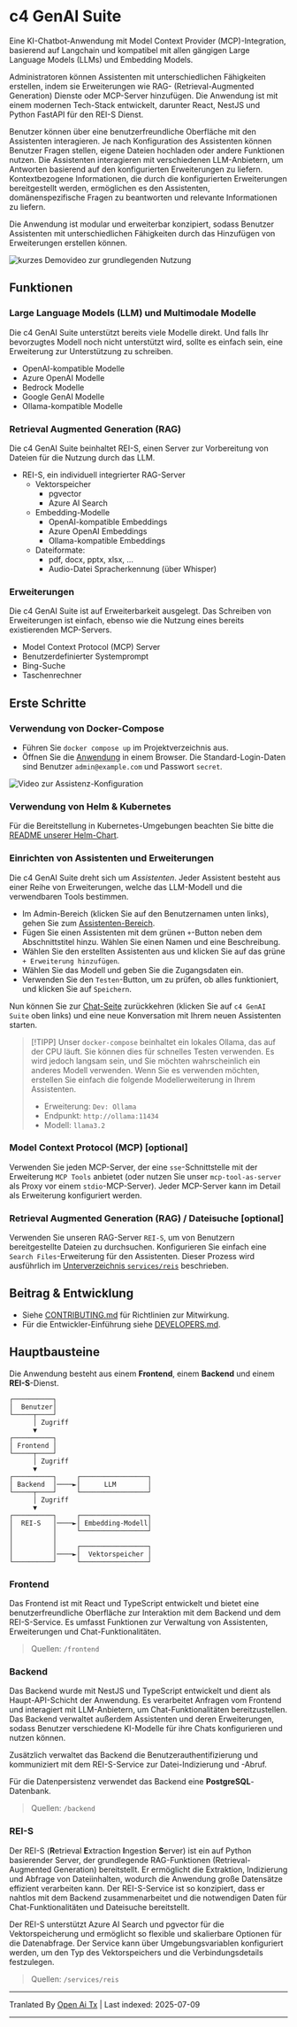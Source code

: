 # c4 GenAI Suite

Eine KI-Chatbot-Anwendung mit Model Context Provider (MCP)-Integration, basierend auf Langchain und kompatibel mit allen gängigen Large Language Models (LLMs) und Embedding Models.

Administratoren können Assistenten mit unterschiedlichen Fähigkeiten erstellen, indem sie Erweiterungen wie RAG- (Retrieval-Augmented Generation) Dienste oder MCP-Server hinzufügen. Die Anwendung ist mit einem modernen Tech-Stack entwickelt, darunter React, NestJS und Python FastAPI für den REI-S Dienst.

Benutzer können über eine benutzerfreundliche Oberfläche mit den Assistenten interagieren. Je nach Konfiguration des Assistenten können Benutzer Fragen stellen, eigene Dateien hochladen oder andere Funktionen nutzen. Die Assistenten interagieren mit verschiedenen LLM-Anbietern, um Antworten basierend auf den konfigurierten Erweiterungen zu liefern. Kontextbezogene Informationen, die durch die konfigurierten Erweiterungen bereitgestellt werden, ermöglichen es den Assistenten, domänenspezifische Fragen zu beantworten und relevante Informationen zu liefern.

Die Anwendung ist modular und erweiterbar konzipiert, sodass Benutzer Assistenten mit unterschiedlichen Fähigkeiten durch das Hinzufügen von Erweiterungen erstellen können.

![kurzes Demovideo zur grundlegenden Nutzung](https://raw.githubusercontent.com/codecentric/c4-genai-suite/main/demo/preview.webp)

## Funktionen

### Large Language Models (LLM) und Multimodale Modelle

Die c4 GenAI Suite unterstützt bereits viele Modelle direkt. Und falls Ihr bevorzugtes Modell noch nicht unterstützt wird, sollte es einfach sein, eine Erweiterung zur Unterstützung zu schreiben.

* OpenAI-kompatible Modelle
* Azure OpenAI Modelle
* Bedrock Modelle
* Google GenAI Modelle
* Ollama-kompatible Modelle
### Retrieval Augmented Generation (RAG)

Die c4 GenAI Suite beinhaltet REI-S, einen Server zur Vorbereitung von Dateien für die Nutzung durch das LLM.

* REI-S, ein individuell integrierter RAG-Server
  * Vektorspeicher
    * pgvector
    * Azure AI Search
  * Embedding-Modelle
    * OpenAI-kompatible Embeddings
    * Azure OpenAI Embeddings
    * Ollama-kompatible Embeddings
  * Dateiformate:
    * pdf, docx, pptx, xlsx, ...
    * Audio-Datei Spracherkennung (über Whisper)

### Erweiterungen

Die c4 GenAI Suite ist auf Erweiterbarkeit ausgelegt. Das Schreiben von Erweiterungen ist einfach, ebenso wie die Nutzung eines bereits existierenden MCP-Servers.

* Model Context Protocol (MCP) Server
* Benutzerdefinierter Systemprompt
* Bing-Suche
* Taschenrechner
## Erste Schritte

### Verwendung von Docker-Compose

- Führen Sie `docker compose up` im Projektverzeichnis aus.
- Öffnen Sie die [Anwendung](http://localhost:3333) in einem Browser. Die Standard-Login-Daten sind Benutzer `admin@example.com` und Passwort `secret`.

![Video zur Assistenz-Konfiguration](https://raw.githubusercontent.com/codecentric/c4-genai-suite/main/demo/assistants.webp)

### Verwendung von Helm & Kubernetes

Für die Bereitstellung in Kubernetes-Umgebungen beachten Sie bitte die [README unserer Helm-Chart](https://raw.githubusercontent.com/codecentric/c4-genai-suite/main/./helm-chart/README.md).

### Einrichten von Assistenten und Erweiterungen

Die c4 GenAI Suite dreht sich um *Assistenten*.
Jeder Assistent besteht aus einer Reihe von Erweiterungen, welche das LLM-Modell und die verwendbaren Tools bestimmen.

- Im Admin-Bereich (klicken Sie auf den Benutzernamen unten links), gehen Sie zum [Assistenten-Bereich](http://localhost:3333/admin/assistants).
- Fügen Sie einen Assistenten mit dem grünen `+`-Button neben dem Abschnittstitel hinzu. Wählen Sie einen Namen und eine Beschreibung.
- Wählen Sie den erstellten Assistenten aus und klicken Sie auf das grüne `+ Erweiterung hinzufügen`.
- Wählen Sie das Modell und geben Sie die Zugangsdaten ein.
- Verwenden Sie den `Testen`-Button, um zu prüfen, ob alles funktioniert, und klicken Sie auf `Speichern`.

Nun können Sie zur [Chat-Seite](http://localhost:3333/chat) zurückkehren (klicken Sie auf `c4 GenAI Suite` oben links) und eine neue Konversation mit Ihrem neuen Assistenten starten.

> [!TIPP]
> Unser `docker-compose` beinhaltet ein lokales Ollama, das auf der CPU läuft. Sie können dies für schnelles Testen verwenden. Es wird jedoch langsam sein, und Sie möchten wahrscheinlich ein anderes Modell verwenden. Wenn Sie es verwenden möchten, erstellen Sie einfach die folgende Modellerweiterung in Ihrem Assistenten.
> * Erweiterung: `Dev: Ollama`
> * Endpunkt: `http://ollama:11434`
> * Modell: `llama3.2`
### Model Context Protocol (MCP) [optional]

Verwenden Sie jeden MCP-Server, der eine `sse`-Schnittstelle mit der Erweiterung `MCP Tools` anbietet (oder nutzen Sie unser `mcp-tool-as-server` als Proxy vor einem `stdio`-MCP-Server).
Jeder MCP-Server kann im Detail als Erweiterung konfiguriert werden.

### Retrieval Augmented Generation (RAG) / Dateisuche [optional]

Verwenden Sie unseren RAG-Server `REI-S`, um von Benutzern bereitgestellte Dateien zu durchsuchen. Konfigurieren Sie einfach eine `Search Files`-Erweiterung für den Assistenten.
Dieser Prozess wird ausführlich im [Unterverzeichnis `services/reis`](services/reis/#example-configuration-in-c4) beschrieben.

## Beitrag & Entwicklung

* Siehe [CONTRIBUTING.md](https://raw.githubusercontent.com/codecentric/c4-genai-suite/main/CONTRIBUTING.md) für Richtlinien zur Mitwirkung.
* Für die Entwickler-Einführung siehe [DEVELOPERS.md](https://raw.githubusercontent.com/codecentric/c4-genai-suite/main/DEVELOPERS.md).

## Hauptbausteine

Die Anwendung besteht aus einem **Frontend**, einem **Backend** und einem **REI-S**-Dienst.

```
┌──────────┐
│  Benutzer│
└─────┬────┘
      │ Zugriff
      ▼
┌──────────┐
│ Frontend │
└─────┬────┘
      │ Zugriff
      ▼
┌──────────┐     ┌─────────────────┐
│ Backend  │────►│      LLM        │
└─────┬────┘     └─────────────────┘
      │ Zugriff
      ▼
┌──────────┐     ┌─────────────────┐
│  REI-S   │────►│ Embedding-Modell│
│          │     └─────────────────┘
│          │
│          │     ┌─────────────────┐
│          │────►│  Vektorspeicher │
└──────────┘     └─────────────────┘
```
### Frontend

Das Frontend ist mit React und TypeScript entwickelt und bietet eine benutzerfreundliche Oberfläche zur Interaktion mit dem Backend und dem REI-S-Service. Es umfasst Funktionen zur Verwaltung von Assistenten, Erweiterungen und Chat-Funktionalitäten.

> Quellen: `/frontend`

### Backend

Das Backend wurde mit NestJS und TypeScript entwickelt und dient als Haupt-API-Schicht der Anwendung. Es verarbeitet Anfragen vom Frontend und interagiert mit LLM-Anbietern, um Chat-Funktionalitäten bereitzustellen. Das Backend verwaltet außerdem Assistenten und deren Erweiterungen, sodass Benutzer verschiedene KI-Modelle für ihre Chats konfigurieren und nutzen können.

Zusätzlich verwaltet das Backend die Benutzerauthentifizierung und kommuniziert mit dem REI-S-Service zur Datei-Indizierung und -Abruf.

Für die Datenpersistenz verwendet das Backend eine **PostgreSQL**-Datenbank.

> Quellen: `/backend`

### REI-S

Der REI-S (**R**etrieval **E**xtraction **I**ngestion **S**erver) ist ein auf Python basierender Server, der grundlegende RAG-Funktionen (Retrieval-Augmented Generation) bereitstellt. Er ermöglicht die Extraktion, Indizierung und Abfrage von Dateiinhalten, wodurch die Anwendung große Datensätze effizient verarbeiten kann. Der REI-S-Service ist so konzipiert, dass er nahtlos mit dem Backend zusammenarbeitet und die notwendigen Daten für Chat-Funktionalitäten und Dateisuche bereitstellt.

Der REI-S unterstützt Azure AI Search und pgvector für die Vektorspeicherung und ermöglicht so flexible und skalierbare Optionen für die Datenabfrage. Der Service kann über Umgebungsvariablen konfiguriert werden, um den Typ des Vektorspeichers und die Verbindungsdetails festzulegen.

> Quellen: `/services/reis`


---

Tranlated By [Open Ai Tx](https://github.com/OpenAiTx/OpenAiTx) | Last indexed: 2025-07-09

---